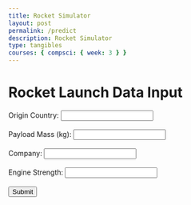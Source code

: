 ```yaml
---
title: Rocket Simulator
layout: post
permalink: /predict
description: Rocket Simulator
type: tangibles
courses: { compsci: { week: 3 } }
---
```

<html lang="en">
<head>
    <meta charset="UTF-8">
    <meta name="viewport" content="width=device-width, initial-scale=1.0">
    <title>Rocket Launch Data Input</title>
</head>
<body>
    <h1>Rocket Launch Data Input</h1>
    <form action="/predict" method="post">
        <label for="origin_country">Origin Country:</label>
        <input type="text" id="origin_country" name="origin_country" required><br><br>
        <label for="payload_mass">Payload Mass (kg):</label>
        <input type="number" id="payload_mass" name="payload_mass" required><br><br>
        <label for="company">Company:</label>
        <input type="text" id="company" name="company" required><br><br>
        <label for="engine_strength">Engine Strength:</label>
        <input type="text" id="engine_strength" name="engine_strength" required><br><br>
        <input type="submit" onclick="predict_rocket_success()">
    </form>
</body>
    <script>
        function predict_rocket_success() {
            var form = document.getElementById('rocketForm');
            var formData = new FormData(form);
            fetch('http://127.0.0.1:8082/api/rocketsuccess/predict', {
                method: 'POST',
                headers: {
                    'Content-Type': 'application/json',
                    'Accept': 'application/json'
                },
                body: JSON.stringify(Object.fromEntries(formData))
            })
            .then(response => response.json())
            .then(data => {
                var resultDiv = document.getElementById('result');
                resultDiv.innerHTML = '<h2>Prediction Result</h2>';
                for (var key in data) {
                    resultDiv.innerHTML += '<p>' + key + ': ' + data[key] + '</p>';
                }
            })
            .catch(error => {
                console.error('Error:', error);
            });
        }
    </script>
</body>







